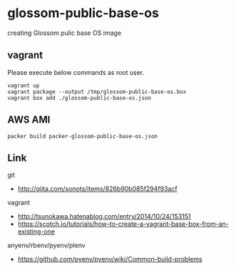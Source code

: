# glossom-public-base-os

creating Glossom pulic base OS image

## vagrant

Please execute below commands as root user.

```
vagrant up
vagrant package --output /tmp/glossom-public-base-os.box
vagrant box add ./glossom-public-base-os.json
```

## AWS AMI

```
packer build packer-glossom-public-base-os.json
```

## Link

git

- http://qiita.com/sonots/items/826b90b085f294f93acf

vagrant

- http://tsunokawa.hatenablog.com/entry/2014/10/24/153151
- https://scotch.io/tutorials/how-to-create-a-vagrant-base-box-from-an-existing-one

anyenv/rbenv/pyenv/plenv

- https://github.com/pyenv/pyenv/wiki/Common-build-problems
